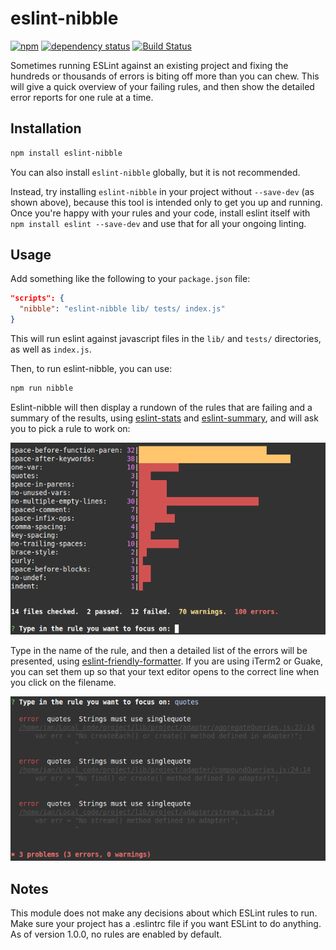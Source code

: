 # eslint-nibble

[![npm][npm-badge]][npm-badge-url]
[![dependency status][versioneye-badge]][versioneye-badge-url]
[![Build Status][travis-badge]][travis-badge-url]

Sometimes running ESLint against an existing project and fixing the hundreds or thousands of errors is biting off more than you can chew.  This will give a quick overview of your failing rules, and then show the detailed error reports for one rule at a time.


## Installation

```bash
npm install eslint-nibble
```

You can also install `eslint-nibble` globally, but it is not recommended.

Instead, try installing `eslint-nibble` in your project without `--save-dev` (as shown above), because this tool is intended only to get you up and running.  Once you're happy with your rules and your code, install eslint itself with `npm install eslint --save-dev` and use that for all your ongoing linting.


## Usage

Add something like the following to your `package.json` file:

```json
"scripts": {
  "nibble": "eslint-nibble lib/ tests/ index.js"
}
```

This will run eslint against javascript files in the `lib/` and `tests/` directories, as well as `index.js`.

Then, to run eslint-nibble, you can use:

```bash
npm run nibble
```

Eslint-nibble will then display a rundown of the rules that are failing and a summary of the results, using [eslint-stats](https://github.com/ganimomer/eslint-stats) and [eslint-summary](https://github.com/davidwaterston/eslint-summary), and will ask you to pick a rule to work on:

![eslint-stats-screenshot](docs/eslint-stats-screenshot.png)

Type in the name of the rule, and then a detailed list of the errors will be presented, using [eslint-friendly-formatter](https://github.com/royriojas/eslint-friendly-formatter).  If you are using iTerm2 or Guake, you can set them up so that your text editor opens to the correct line when you click on the filename.

![eslint-friendly-formatter-screenshot](docs/eslint-friendly-formatter-screenshot.png)

## Notes

This module does not make any decisions about which ESLint rules to run.  Make sure your project has a .eslintrc file if you want ESLint to do anything.  As of version 1.0.0, no rules are enabled by default.

[npm-badge]: https://img.shields.io/npm/v/eslint-nibble.svg
[npm-badge-url]: https://www.npmjs.com/package/eslint-nibble
[versioneye-badge]: https://www.versioneye.com/user/projects/558f4ff7316338001e000259/badge.svg?style=flat
[versioneye-badge-url]: https://www.versioneye.com/user/projects/558f4ff7316338001e000259#dialog_dependency_badge
[travis-badge]: https://travis-ci.org/IanVS/eslint-nibble.svg?branch=master
[travis-badge-url]: https://travis-ci.org/IanVS/eslint-nibble

